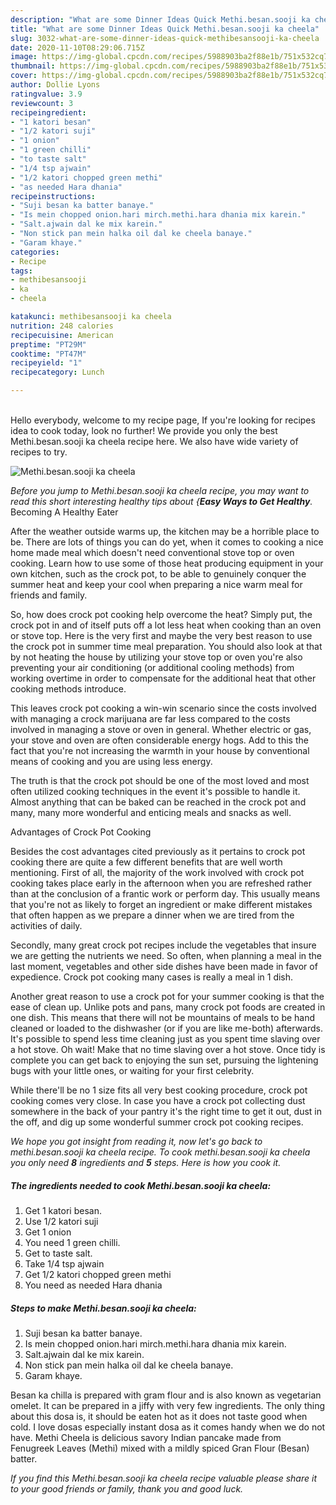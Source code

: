 ```yaml
---
description: "What are some Dinner Ideas Quick Methi.besan.sooji ka cheela"
title: "What are some Dinner Ideas Quick Methi.besan.sooji ka cheela"
slug: 3032-what-are-some-dinner-ideas-quick-methibesansooji-ka-cheela
date: 2020-11-10T08:29:06.715Z
image: https://img-global.cpcdn.com/recipes/5988903ba2f88e1b/751x532cq70/methibesansooji-ka-cheela-recipe-main-photo.jpg
thumbnail: https://img-global.cpcdn.com/recipes/5988903ba2f88e1b/751x532cq70/methibesansooji-ka-cheela-recipe-main-photo.jpg
cover: https://img-global.cpcdn.com/recipes/5988903ba2f88e1b/751x532cq70/methibesansooji-ka-cheela-recipe-main-photo.jpg
author: Dollie Lyons
ratingvalue: 3.9
reviewcount: 3
recipeingredient:
- "1 katori besan"
- "1/2 katori suji"
- "1 onion"
- "1 green chilli"
- "to taste salt"
- "1/4 tsp ajwain"
- "1/2 katori chopped green methi"
- "as needed Hara dhania"
recipeinstructions:
- "Suji besan ka batter banaye."
- "Is mein chopped onion.hari mirch.methi.hara dhania mix karein."
- "Salt.ajwain dal ke mix karein."
- "Non stick pan mein halka oil dal ke cheela banaye."
- "Garam khaye."
categories:
- Recipe
tags:
- methibesansooji
- ka
- cheela

katakunci: methibesansooji ka cheela 
nutrition: 248 calories
recipecuisine: American
preptime: "PT29M"
cooktime: "PT47M"
recipeyield: "1"
recipecategory: Lunch

---
```

<br>
Hello everybody, welcome to my recipe page, If you're looking for recipes idea to cook today, look no further! We provide you only the best Methi.besan.sooji ka cheela recipe here. We also have wide variety of recipes to try.
<br>


![Methi.besan.sooji ka cheela](https://img-global.cpcdn.com/recipes/5988903ba2f88e1b/751x532cq70/methibesansooji-ka-cheela-recipe-main-photo.jpg)

<i>Before you jump to Methi.besan.sooji ka cheela recipe, you may want to read this short interesting healthy tips about {<strong>Easy Ways to Get Healthy</strong>.</i>
Becoming A Healthy Eater


After the weather outside warms up, the kitchen may be a horrible place to be. There are lots of things you can do yet, when it comes to cooking a nice home made meal which doesn't need conventional stove top or oven cooking. Learn how to use some of those heat producing equipment in your own kitchen, such as the crock pot, to be able to genuinely conquer the summer heat and keep your cool when preparing a nice warm meal for friends and family.

So, how does crock pot cooking help overcome the heat? Simply put, the crock pot in and of itself puts off a lot less heat when cooking than an oven or stove top. Here is the very first and maybe the very best reason to use the crock pot in summer time meal preparation. You should also look at that by not heating the house by utilizing your stove top or oven you're also preventing your air conditioning (or additional cooling methods) from working overtime in order to compensate for the additional heat that other cooking methods introduce.

This leaves crock pot cooking a win-win scenario since the costs involved with managing a crock marijuana are far less compared to the costs involved in managing a stove or oven in general. Whether electric or gas, your stove and oven are often considerable energy hogs. Add to this the fact that you're not increasing the warmth in your house by conventional means of cooking and you are using less energy.

 The truth is that the crock pot should be one of the most loved and most often utilized cooking techniques in the event it's possible to handle it.  Almost anything that can be baked can be reached in the crock pot and many, many more wonderful and enticing meals and snacks as well.

Advantages of Crock Pot Cooking

Besides the cost advantages cited previously as it pertains to crock pot cooking there are quite a few different benefits that are well worth mentioning. First of all, the majority of the work involved with crock pot cooking takes place early in the afternoon when you are refreshed rather than at the conclusion of a frantic work or perform day. This usually means that you're not as likely to forget an ingredient or make different mistakes that often happen as we prepare a dinner when we are tired from the activities of daily.

Secondly, many great crock pot recipes include the vegetables that insure we are getting the nutrients we need. So often, when planning a meal in the last moment, vegetables and other side dishes have been made in favor of expedience. Crock pot cooking many cases is really a meal in 1 dish.

Another great reason to use a crock pot for your summer cooking is that the ease of clean up.  Unlike pots and pans, many crock pot foods are created in one dish. This means that there will not be mountains of meals to be hand cleaned or loaded to the dishwasher (or if you are like me-both) afterwards. It's possible to spend less time cleaning just as you spent time slaving over a hot stove. Oh wait! Make that no time slaving over a hot stove. Once tidy is complete you can get back to enjoying the sun set, pursuing the lightening bugs with your little ones, or waiting for your first celebrity.

While there'll be no 1 size fits all very best cooking procedure, crock pot cooking comes very close. In case you have a crock pot collecting dust somewhere in the back of your pantry it's the right time to get it out, dust in the off, and dig up some wonderful summer crock pot cooking recipes.


<i>We hope you got insight from reading it, now let's go back to methi.besan.sooji ka cheela recipe. To cook methi.besan.sooji ka cheela you only need <strong>8</strong> ingredients and <strong>5</strong> steps. Here is how you cook it.
</i>

##### The ingredients needed to cook Methi.besan.sooji ka cheela:

1. Get 1 katori besan.
1. Use 1/2 katori suji
1. Get 1 onion
1. You need 1 green chilli.
1. Get to taste salt.
1. Take 1/4 tsp ajwain
1. Get 1/2 katori chopped green methi
1. You need as needed Hara dhania


##### Steps to make Methi.besan.sooji ka cheela:

1. Suji besan ka batter banaye.
1. Is mein chopped onion.hari mirch.methi.hara dhania mix karein.
1. Salt.ajwain dal ke mix karein.
1. Non stick pan mein halka oil dal ke cheela banaye.
1. Garam khaye.


Besan ka chilla is prepared with gram flour and is also known as vegetarian omelet. It can be prepared in a jiffy with very few ingredients. The only thing about this dosa is, it should be eaten hot as it does not taste good when cold. I love dosas especially instant dosa as it comes handy when we do not have. Methi Cheela is delicious savory Indian pancake made from Fenugreek Leaves (Methi) mixed with a mildly spiced Gran Flour (Besan) batter. 

<i>If you find this Methi.besan.sooji ka cheela recipe valuable please share it to your good friends or family, thank you and good luck.</i>

